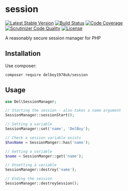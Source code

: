 # session
[![Latest Stable Version](https://poser.pugx.org/delboy1978uk/session/v/stable)](https://packagist.org/packages/delboy1978uk/session) [![Build Status](https://travis-ci.com/delboy1978uk/session.png?branch=master)](https://travis-ci.com/delboy1978uk/session) [![Code Coverage](https://scrutinizer-ci.com/g/delboy1978uk/session/badges/coverage.png?b=master)](https://scrutinizer-ci.com/g/delboy1978uk/session/?branch=master) [![Scrutinizer Code Quality](https://scrutinizer-ci.com/g/delboy1978uk/session/badges/quality-score.png?b=master)](https://scrutinizer-ci.com/g/delboy1978uk/session/?branch=master) [![License](https://poser.pugx.org/delboy1978uk/session/license)](https://packagist.org/packages/delboy1978uk/session)


A reasonably secure session manager for PHP
## Installation
Use composer:
```
composer require delboy1978uk/session
```
## Usage
```php
use Del\SessionManager;

// Starting the session - also takes a name argument
SessionManager::sessionStart();

// Setting a variable
SessionManager::set('name', 'DelBoy');

// Check a session variable exists
$hasName = SessionManger::has('name');

// Getting a variable
$name = SessionManger::get('name');

// Unsetting a variable
SessionManager::destroy('name');

// Ending the session
SessionManager::destroySession();

```
